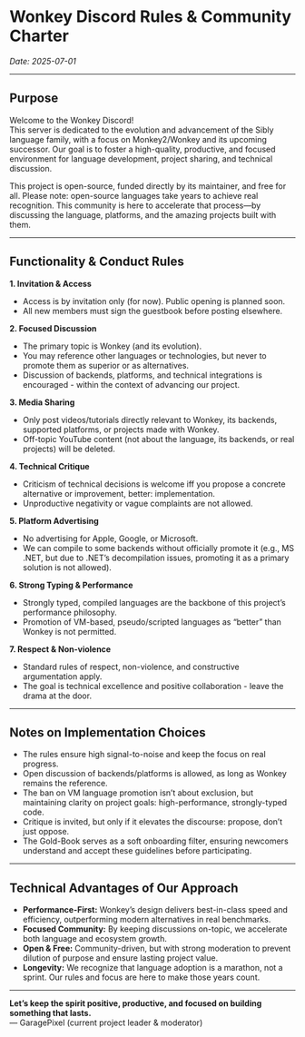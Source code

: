 # Wonkey Discord Rules & Community Charter 
*Date: 2025-07-01*  

---

## Purpose

Welcome to the Wonkey Discord!  
This server is dedicated to the evolution and advancement of the Sibly language family, with a focus on Monkey2/Wonkey and its upcoming successor. Our goal is to foster a high-quality, productive, and focused environment for language development, project sharing, and technical discussion.

This project is open-source, funded directly by its maintainer, and free for all. Please note: open-source languages take years to achieve real recognition. This community is here to accelerate that process—by discussing the language, platforms, and the amazing projects built with them.

---

## Functionality & Conduct Rules

**1. Invitation & Access**  
- Access is by invitation only (for now). Public opening is planned soon.  
- All new members must sign the guestbook before posting elsewhere.

**2. Focused Discussion**  
- The primary topic is Wonkey (and its evolution).  
- You may reference other languages or technologies, but never to promote them as superior or as alternatives.  
- Discussion of backends, platforms, and technical integrations is encouraged - within the context of advancing our project.

**3. Media Sharing**  
- Only post videos/tutorials directly relevant to Wonkey, its backends, supported platforms, or projects made with Wonkey.  
- Off-topic YouTube content (not about the language, its backends, or real projects) will be deleted.

**4. Technical Critique**  
- Criticism of technical decisions is welcome iff you propose a concrete alternative or improvement, better: implementation.  
- Unproductive negativity or vague complaints are not allowed.

**5. Platform Advertising**  
- No advertising for Apple, Google, or Microsoft.  
- We can compile to some backends without officially promote it (e.g., MS .NET, but due to .NET’s decompilation issues, promoting it as a primary solution is not allowed).

**6. Strong Typing & Performance**  
- Strongly typed, compiled languages are the backbone of this project’s performance philosophy.  
- Promotion of VM-based, pseudo/scripted languages as “better” than Wonkey is not permitted.

**7. Respect & Non-violence**  
- Standard rules of respect, non-violence, and constructive argumentation apply.  
- The goal is technical excellence and positive collaboration - leave the drama at the door.

---

## Notes on Implementation Choices

- The rules ensure high signal-to-noise and keep the focus on real progress.
- Open discussion of backends/platforms is allowed, as long as Wonkey remains the reference.
- The ban on VM language promotion isn’t about exclusion, but maintaining clarity on project goals: high-performance, strongly-typed code.
- Critique is invited, but only if it elevates the discourse: propose, don’t just oppose.
- The Gold-Book serves as a soft onboarding filter, ensuring newcomers understand and accept these guidelines before participating.

---

## Technical Advantages of Our Approach

- **Performance-First:** Wonkey’s design delivers best-in-class speed and efficiency, outperforming modern alternatives in real benchmarks.
- **Focused Community:** By keeping discussions on-topic, we accelerate both language and ecosystem growth.
- **Open & Free:** Community-driven, but with strong moderation to prevent dilution of purpose and ensure lasting project value.
- **Longevity:** We recognize that language adoption is a marathon, not a sprint. Our rules and focus are here to make those years count.

---

**Let’s keep the spirit positive, productive, and focused on building something that lasts.**  
— GaragePixel (current project leader & moderator)
